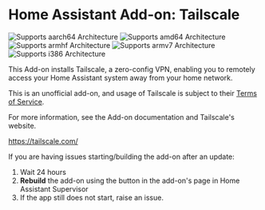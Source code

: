 # Home Assistant Add-on: Tailscale

![Supports aarch64 Architecture][aarch64-shield] ![Supports amd64 Architecture][amd64-shield] ![Supports armhf Architecture][armhf-shield] ![Supports armv7 Architecture][armv7-shield] ![Supports i386 Architecture][i386-shield]

This Add-on installs Tailscale, a zero-config VPN, enabling you to remotely access your Home Assistant system away from your home network.

This is an unofficial add-on, and usage of Tailscale is subject to their [Terms of Service](https://tailscale.com/terms).

For more information, see the Add-on documentation and Tailscale's website. 

<https://tailscale.com/>

If you are having issues starting/building the add-on after an update:
  1. Wait 24 hours
  2. **Rebuild** the add-on using the button in the add-on's page in Home Assistant Supervisor
  3. If the app still does not start, raise an issue.   

[aarch64-shield]: https://img.shields.io/badge/aarch64-yes-green.svg
[amd64-shield]: https://img.shields.io/badge/amd64-yes-green.svg
[armhf-shield]: https://img.shields.io/badge/armhf-yes-green.svg
[armv7-shield]: https://img.shields.io/badge/armv7-yes-green.svg
[i386-shield]: https://img.shields.io/badge/i386-yes-green.svg
